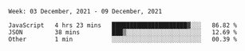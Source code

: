 <!--START_SECTION:waka-->
```text
Week: 03 December, 2021 - 09 December, 2021

JavaScript   4 hrs 23 mins   █████████████████████▓░░░   86.82 % 
JSON         38 mins         ███▒░░░░░░░░░░░░░░░░░░░░░   12.69 % 
Other        1 min           ░░░░░░░░░░░░░░░░░░░░░░░░░   00.39 % 
```
<!--END_SECTION:waka-->
